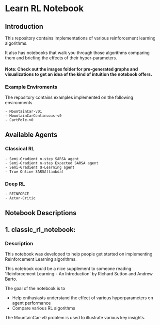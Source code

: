 # Learn RL Notebook

## Introduction
This repository contains implementations of various reinforcement learning algorithms.

It also has notebooks that walk you through those algorithms comparing them and briefing the effects of their hyper-parameters.

#### Note: Check out the images folder for pre-generated graphs and visualizations to get an idea of the kind of intuition the notebook offers.

### Example Enviroments
The repository contains examples implemented on the following environments

    - MountainCar-v01
    - MountainCarContinuous-v0
    - CartPole-v0

## Available Agents

### Classical RL
    - Semi-Gradient n-step SARSA agent
    - Semi-Gradient n-step Expected SARSA agent
    - Semi-Gradient Q-Learning agent
    - True Online SARSA(lambda)

### Deep RL 
    - REINFORCE
    - Actor-Critic


## Notebook Descriptions

## 1. classic_rl_notebook:
### Description
This notebook was developed to help people get started on implementing Reinforcement Learning algorithms.

This notebook could be a nice supplement to someone reading 'Reinforcement Learning - An Introduction' by Richard Sutton and Andrew Barto.

The goal of the notebook is to

- Help enthusiasts understand the effect of various hyperparameters on agent performance
- Compare various RL algorithms

The MountainCar-v0 problem is used to illustrate various key insights.
